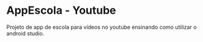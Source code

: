 # AppEscola - Youtube
 Projeto de app de escola para vídeos no youtube ensinando como utilizar o android studio.
